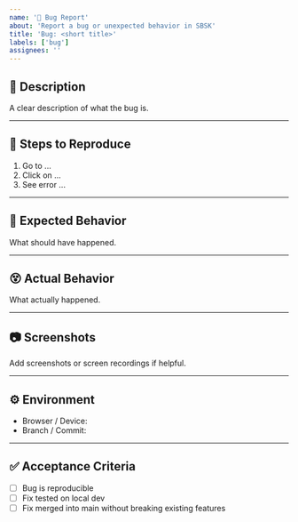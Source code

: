 ```yaml
---
name: '🐞 Bug Report'
about: 'Report a bug or unexpected behavior in SBSK'
title: 'Bug: <short title>'
labels: ['bug']
assignees: ''
---
```


## 🐛 Description

A clear description of what the bug is.

---

## 🔁 Steps to Reproduce

1. Go to ...
2. Click on ...
3. See error ...

---

## 🤔 Expected Behavior

What should have happened.

---

## 😵 Actual Behavior

What actually happened.

---

## 📷 Screenshots

Add screenshots or screen recordings if helpful.

---

## ⚙️ Environment

- Browser / Device:
- Branch / Commit:

---

## ✅ Acceptance Criteria

- [ ] Bug is reproducible
- [ ] Fix tested on local dev
- [ ] Fix merged into main without breaking existing features
